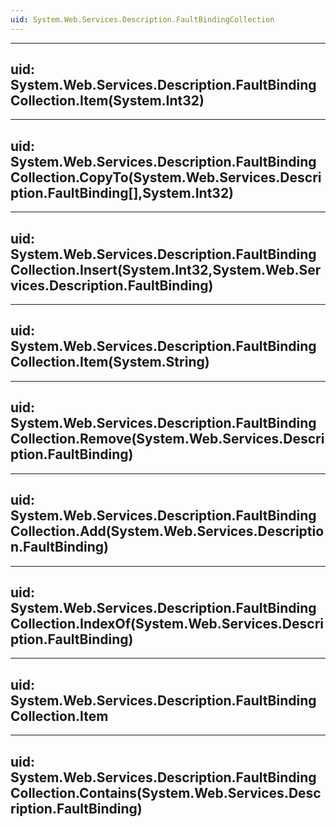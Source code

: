 ```yaml
---
uid: System.Web.Services.Description.FaultBindingCollection
---
```


---
uid: System.Web.Services.Description.FaultBindingCollection.Item(System.Int32)
---

---
uid: System.Web.Services.Description.FaultBindingCollection.CopyTo(System.Web.Services.Description.FaultBinding[],System.Int32)
---

---
uid: System.Web.Services.Description.FaultBindingCollection.Insert(System.Int32,System.Web.Services.Description.FaultBinding)
---

---
uid: System.Web.Services.Description.FaultBindingCollection.Item(System.String)
---

---
uid: System.Web.Services.Description.FaultBindingCollection.Remove(System.Web.Services.Description.FaultBinding)
---

---
uid: System.Web.Services.Description.FaultBindingCollection.Add(System.Web.Services.Description.FaultBinding)
---

---
uid: System.Web.Services.Description.FaultBindingCollection.IndexOf(System.Web.Services.Description.FaultBinding)
---

---
uid: System.Web.Services.Description.FaultBindingCollection.Item
---

---
uid: System.Web.Services.Description.FaultBindingCollection.Contains(System.Web.Services.Description.FaultBinding)
---
